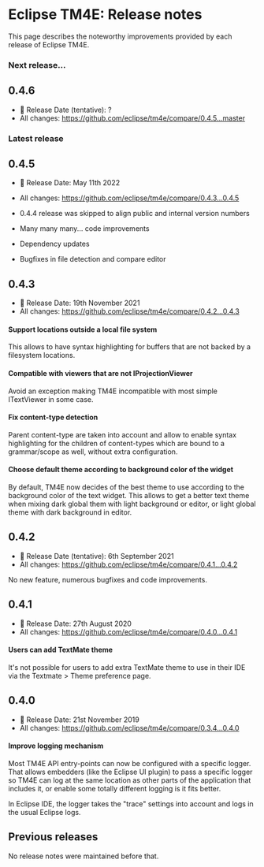 # Eclipse TM4E: Release notes

This page describes the noteworthy improvements provided by each release of Eclipse TM4E.

### Next release...

## 0.4.6

* 📅 Release Date (tentative): ?
* All changes: https://github.com/eclipse/tm4e/compare/0.4.5...master

### Latest release

## 0.4.5

* 📅 Release Date: May 11th 2022
* All changes: https://github.com/eclipse/tm4e/compare/0.4.3...0.4.5
* 0.4.4 release was skipped to align public and internal version numbers


* Many many many... code improvements
* Dependency updates
* Bugfixes in file detection and compare editor

## 0.4.3

* 📅 Release Date: 19th November 2021
* All changes: https://github.com/eclipse/tm4e/compare/0.4.2...0.4.3

#### Support locations outside a local file system

This allows to have syntax highlighting for buffers that are not backed by a filesystem locations.

#### Compatible with viewers that are not IProjectionViewer

Avoid an exception making TM4E incompatible with most simple ITextViewer in some case.

#### Fix content-type detection

Parent content-type are taken into account and allow to enable syntax highlighting for the children of content-types which are bound to a grammar/scope as well, without extra configuration.

#### Choose default theme according to background color of the widget

By default, TM4E now decides of the best theme to use according to the background color of the text widget. This allows to get a better text theme when mixing dark global them with light background or editor, or light global theme with dark background in editor.


## 0.4.2

* 📅 Release Date (tentative): 6th September 2021
* All changes: https://github.com/eclipse/tm4e/compare/0.4.1...0.4.2

No new feature, numerous bugfixes and code improvements.

## 0.4.1

* 📅 Release Date: 27th August 2020
* All changes: https://github.com/eclipse/tm4e/compare/0.4.0...0.4.1

#### Users can add TextMate theme

It's not possible for users to add extra TextMate theme to use in their IDE via the Textmate > Theme preference page.

## 0.4.0

* 📅 Release Date: 21st November 2019
* All changes: https://github.com/eclipse/tm4e/compare/0.3.4...0.4.0

#### Improve logging mechanism

Most TM4E API entry-points can now be configured with a specific logger. That allows embedders (like the Eclipse UI plugin) to pass a specific logger so TM4E can log at the same location as other parts of the application that includes it, or enable some totally different logging is it fits better.

In Eclipse IDE, the logger takes the "trace" settings into account and logs in the usual Eclipse logs.

## Previous releases

No release notes were maintained before that.
